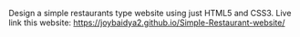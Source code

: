 Design a simple restaurants type website using just HTML5 and CSS3.
Live link this website: https://joybaidya2.github.io/Simple-Restaurant-website/
